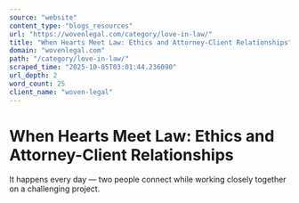 ```yaml
---
source: "website"
content_type: "blogs_resources"
url: "https://wovenlegal.com/category/love-in-law/"
title: "When Hearts Meet Law: Ethics and Attorney-Client Relationships"
domain: "wovenlegal.com"
path: "/category/love-in-law/"
scraped_time: "2025-10-05T03:01:44.236090"
url_depth: 2
word_count: 25
client_name: "woven-legal"
---
```


# When Hearts Meet Law: Ethics and Attorney-Client Relationships

It happens every day — two people connect while working closely together on a challenging project.